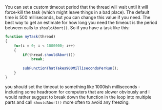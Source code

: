 You can set a custom timeout period that the thread will wait until it will force-kill the task (which might leave things in a bad place). The default time is 500 milliseconds, but you can change this value if you need. The best way to get an estimate for how long you need the timeout is the period between calls to `shouldAbort()`. So if you have a task like this:

```javascript
function myTask(thread)
{
	for(i = 0; i < 1000000; i++)
	{
		if(thread.shouldAbort())
			break;
			
		subFunctionThatTakes900MillisecondsPerRun();
	}
}
```

you should set the timeout to something like 1000ish milliseconds - including some headroom for computers that are slower obviously and I would rather suggest to break down the function in the loop into multiple parts and call `shouldAbort()` more often to avoid any freezing. 